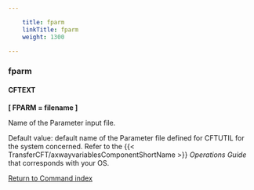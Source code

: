 ```yaml
---

    title: fparm
    linkTitle: fparm
    weight: 1300

---
```

<span id="fparm"></span>

### fparm

#### CFTEXT

****\[ FPARM = filename \]****

Name of the Parameter input file.

Default value: default name of the Parameter file defined
for CFTUTIL for the system concerned. Refer to the {{< TransferCFT/axwayvariablesComponentShortName  >}} *Operations
Guide* that corresponds with your OS.

[Return to Command index](../../)
